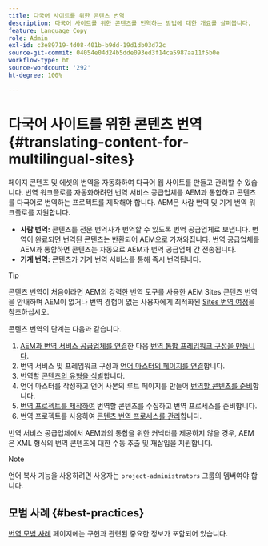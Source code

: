 ```yaml
---
title: 다국어 사이트를 위한 콘텐츠 번역
description: 다국어 사이트를 위한 콘텐츠를 번역하는 방법에 대한 개요를 살펴봅니다.
feature: Language Copy
role: Admin
exl-id: c3e89719-4d08-401b-b9dd-19d1db03d72c
source-git-commit: 04054e04d24b5dde093ed3f14ca5987aa11f5b0e
workflow-type: ht
source-wordcount: '292'
ht-degree: 100%

---
```


# 다국어 사이트를 위한 콘텐츠 번역 {#translating-content-for-multilingual-sites}

페이지 콘텐츠 및 에셋의 번역을 자동화하여 다국어 웹 사이트를 만들고 관리할 수 있습니다. 번역 워크플로를 자동화하려면 번역 서비스 공급업체를 AEM과 통합하고 콘텐츠를 다국어로 번역하는 프로젝트를 제작해야 합니다. AEM은 사람 번역 및 기계 번역 워크플로를 지원합니다.

* **사람 번역:** 콘텐츠를 전문 번역사가 번역할 수 있도록 번역 공급업체로 보냅니다. 번역이 완료되면 번역된 콘텐츠는 반환되어 AEM으로 가져와집니다. 번역 공급업체를 AEM과 통합하면 콘텐츠는 자동으로 AEM과 번역 공급업체 간 전송됩니다.
* **기계 번역:** 콘텐츠가 기계 번역 서비스를 통해 즉시 번역됩니다.

>[!TIP]
>
>콘텐츠 번역이 처음이라면 AEM의 강력한 번역 도구를 사용한 AEM Sites 콘텐츠 번역을 안내하며 AEM이 없거나 번역 경험이 없는 사용자에게 최적화된 [Sites 번역 여정](/help/journey-sites/translation/overview.md)을 참조하십시오.

콘텐츠 번역의 단계는 다음과 같습니다.

1. [AEM과 번역 서비스 공급업체를 연결](integration-framework.md#connecting-to-a-translation-service-provider)한 다음 [번역 통합 프레임워크 구성을 만듭니다](integration-framework.md).
1. 번역 서비스 및 프레임워크 구성과 [언어 마스터의 페이지를 연결](integration-framework.md#configuring-pages-for-translation)합니다.
1. 번역할 [콘텐츠의 유형을 식별](rules.md)합니다.
1. 언어 마스터를 작성하고 언어 사본의 루트 페이지를 만들어 [번역할 콘텐츠를 준비](preparation.md)합니다.
1. [번역 프로젝트를 제작하여](managing-projects.md) 번역할 콘텐츠를 수집하고 번역 프로세스를 준비합니다.
1. 번역 프로젝트를 사용하여 [콘텐츠 번역 프로세스를 관리](managing-projects.md)합니다.

번역 서비스 공급업체에서 AEM과의 통합을 위한 커넥터를 제공하지 않을 경우, AEM은 XML 형식의 번역 콘텐츠에 대한 수동 추출 및 재삽입을 지원합니다.

>[!NOTE]
>
>언어 복사 기능을 사용하려면 사용자는 `project-administrators` 그룹의 멤버여야 합니다.

## 모범 사례 {#best-practices}

[번역 모범 사례](best-practices.md) 페이지에는 구현과 관련된 중요한 정보가 포함되어 있습니다.
